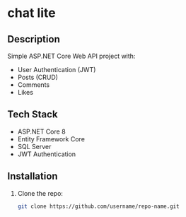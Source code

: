 ﻿# chat lite

## Description
Simple ASP.NET Core Web API project with:
- User Authentication (JWT)
- Posts (CRUD)
- Comments
- Likes

## Tech Stack
- ASP.NET Core 8
- Entity Framework Core
- SQL Server
- JWT Authentication

## Installation
1. Clone the repo:
   ```bash
   git clone https://github.com/username/repo-name.git
